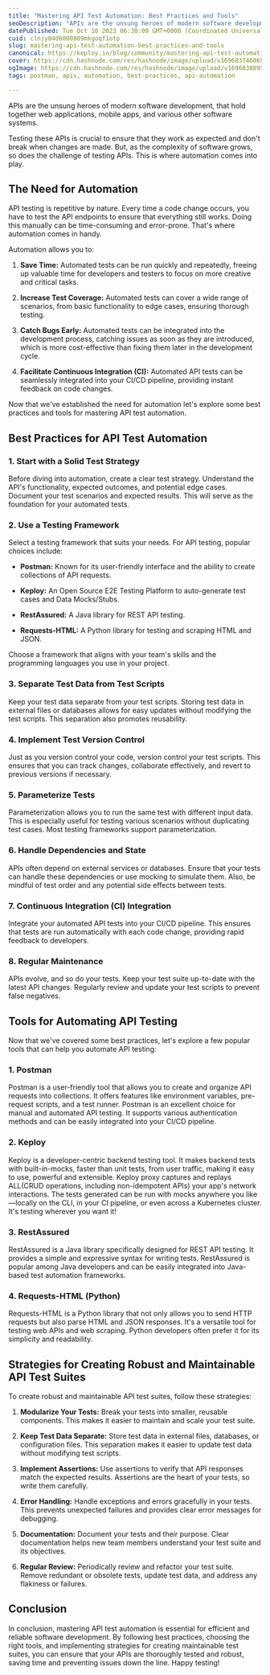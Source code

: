 ```yaml
---
title: "Mastering API Test Automation: Best Practices and Tools"
seoDescription: "APIs are the unsung heroes of modern software development, that hold together web applications, mobile apps, and various other software systems."
datePublished: Tue Oct 10 2023 06:30:09 GMT+0000 (Coordinated Universal Time)
cuid: clnjy04d6000809mkgoqf1otp
slug: mastering-api-test-automation-best-practices-and-tools
canonical: https://keploy.io/blog/community/mastering-api-test-automation-best-practices-and-tools
cover: https://cdn.hashnode.com/res/hashnode/image/upload/v1696837460691/07c52435-b67e-4303-9b1f-ee070ca0e6ed.png
ogImage: https://cdn.hashnode.com/res/hashnode/image/upload/v1696838895563/c69d425c-fd14-4279-b433-4e6523be0cc0.png
tags: postman, apis, automation, best-practices, api-automation

---
```


APIs are the unsung heroes of modern software development, that hold together web applications, mobile apps, and various other software systems.

Testing these APIs is crucial to ensure that they work as expected and don't break when changes are made. But, as the complexity of software grows, so does the challenge of testing APIs. This is where automation comes into play.

## The Need for Automation

API testing is repetitive by nature. Every time a code change occurs, you have to test the API endpoints to ensure that everything still works. Doing this manually can be time-consuming and error-prone. That's where automation comes in handy.

Automation allows you to:

1. **Save Time:** Automated tests can be run quickly and repeatedly, freeing up valuable time for developers and testers to focus on more creative and critical tasks.
    
2. **Increase Test Coverage:** Automated tests can cover a wide range of scenarios, from basic functionality to edge cases, ensuring thorough testing.
    
3. **Catch Bugs Early:** Automated tests can be integrated into the development process, catching issues as soon as they are introduced, which is more cost-effective than fixing them later in the development cycle.
    
4. **Facilitate Continuous Integration (CI):** Automated API tests can be seamlessly integrated into your CI/CD pipeline, providing instant feedback on code changes.
    

Now that we've established the need for automation let's explore some best practices and tools for mastering API test automation.

## Best Practices for API Test Automation

### 1\. **Start with a Solid Test Strategy**

Before diving into automation, create a clear test strategy. Understand the API's functionality, expected outcomes, and potential edge cases. Document your test scenarios and expected results. This will serve as the foundation for your automated tests.

### 2\. **Use a Testing Framework**

Select a testing framework that suits your needs. For API testing, popular choices include:

* **Postman:** Known for its user-friendly interface and the ability to create collections of API requests.
    
* **Keploy:** An Open Source E2E Testing Platform to auto-generate test cases and Data Mocks/Stubs.
    
* **RestAssured:** A Java library for REST API testing.
    
* **Requests-HTML:** A Python library for testing and scraping HTML and JSON.
    

Choose a framework that aligns with your team's skills and the programming languages you use in your project.

### 3\. **Separate Test Data from Test Scripts**

Keep your test data separate from your test scripts. Storing test data in external files or databases allows for easy updates without modifying the test scripts. This separation also promotes reusability.

### 4\. **Implement Test Version Control**

Just as you version control your code, version control your test scripts. This ensures that you can track changes, collaborate effectively, and revert to previous versions if necessary.

### 5\. **Parameterize Tests**

Parameterization allows you to run the same test with different input data. This is especially useful for testing various scenarios without duplicating test cases. Most testing frameworks support parameterization.

### 6\. **Handle Dependencies and State**

APIs often depend on external services or databases. Ensure that your tests can handle these dependencies or use mocking to simulate them. Also, be mindful of test order and any potential side effects between tests.

### 7\. **Continuous Integration (CI) Integration**

Integrate your automated API tests into your CI/CD pipeline. This ensures that tests are run automatically with each code change, providing rapid feedback to developers.

### 8\. **Regular Maintenance**

APIs evolve, and so do your tests. Keep your test suite up-to-date with the latest API changes. Regularly review and update your test scripts to prevent false negatives.

## Tools for Automating API Testing

Now that we've covered some best practices, let's explore a few popular tools that can help you automate API testing:

### 1\. **Postman**

Postman is a user-friendly tool that allows you to create and organize API requests into collections. It offers features like environment variables, pre-request scripts, and a test runner. Postman is an excellent choice for manual and automated API testing. It supports various authentication methods and can be easily integrated into your CI/CD pipeline.

### 2\. **Keploy**

Keploy is a developer-centric backend testing tool. It makes backend tests with built-in-mocks, faster than unit tests, from user traffic, making it easy to use, powerful and extensible. Keploy proxy captures and replays ALL(CRUD operations, including non-idempotent APIs) your app's network interactions. The tests generated can be run with mocks anywhere you like—locally on the CLI, in your CI pipeline, or even across a Kubernetes cluster. It's testing wherever you want it!

### 3\. **RestAssured**

RestAssured is a Java library specifically designed for REST API testing. It provides a simple and expressive syntax for writing tests. RestAssured is popular among Java developers and can be easily integrated into Java-based test automation frameworks.

### 4\. **Requests-HTML (Python)**

Requests-HTML is a Python library that not only allows you to send HTTP requests but also parse HTML and JSON responses. It's a versatile tool for testing web APIs and web scraping. Python developers often prefer it for its simplicity and readability.

## Strategies for Creating Robust and Maintainable API Test Suites

To create robust and maintainable API test suites, follow these strategies:

1. **Modularize Your Tests:** Break your tests into smaller, reusable components. This makes it easier to maintain and scale your test suite.
    
2. **Keep Test Data Separate:** Store test data in external files, databases, or configuration files. This separation makes it easier to update test data without modifying test scripts.
    
3. **Implement Assertions:** Use assertions to verify that API responses match the expected results. Assertions are the heart of your tests, so write them carefully.
    
4. **Error Handling:** Handle exceptions and errors gracefully in your tests. This prevents unexpected failures and provides clear error messages for debugging.
    
5. **Documentation:** Document your tests and their purpose. Clear documentation helps new team members understand your test suite and its objectives.
    
6. **Regular Review:** Periodically review and refactor your test suite. Remove redundant or obsolete tests, update test data, and address any flakiness or failures.
    

## Conclusion

In conclusion, mastering API test automation is essential for efficient and reliable software development. By following best practices, choosing the right tools, and implementing strategies for creating maintainable test suites, you can ensure that your APIs are thoroughly tested and robust, saving time and preventing issues down the line. Happy testing!